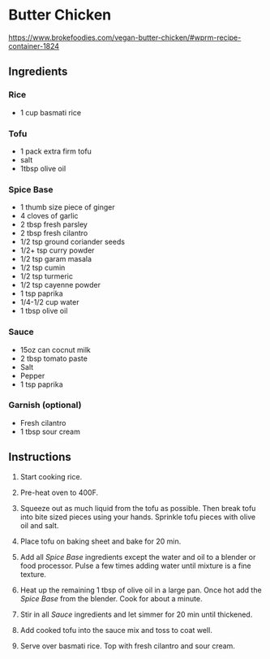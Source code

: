 # Butter Chicken

https://www.brokefoodies.com/vegan-butter-chicken/#wprm-recipe-container-1824

## Ingredients

### Rice
- 1 cup basmati rice

### Tofu
- 1 pack extra firm tofu
- salt
- 1tbsp olive oil

### Spice Base
- 1 thumb size piece of ginger
- 4 cloves of garlic
- 2 tbsp fresh parsley
- 2 tbsp fresh cilantro
- 1/2 tsp ground coriander seeds
- 1/2+ tsp curry powder
- 1/2 tsp garam masala
- 1/2 tsp cumin
- 1/2 tsp turmeric
- 1/2 tsp cayenne powder
- 1 tsp paprika
- 1/4-1/2 cup water
- 1 tbsp olive oil

### Sauce
- 15oz can cocnut milk
- 2 tbsp tomato paste
- Salt
- Pepper
- 1 tsp paprika

### Garnish (optional)
- Fresh cilantro
- 1 tbsp sour cream


## Instructions

1. Start cooking rice.

2. Pre-heat oven to 400F.

3. Squeeze out as much liquid from the tofu as possible. Then break tofu into bite sized pieces using your hands. Sprinkle tofu pieces with olive oil and salt.

4. Place tofu on baking sheet and bake for 20 min.

5. Add all *Spice Base* ingredients except the water and oil to a blender or food processor. Pulse a few times adding water until mixture is a fine texture.

6. Heat up the remaining 1 tbsp of olive oil in a large pan. Once hot add the *Spice Base* from the blender. Cook for about a minute.

7. Stir in all *Sauce* ingredients and let simmer for 20 min until thickened.

8. Add cooked tofu into the sauce mix and toss to coat well.

9. Serve over basmati rice. Top with fresh cilantro and sour cream.